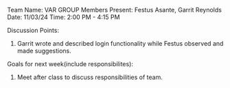 Team Name: VAR GROUP
Members Present: Festus Asante, Garrit Reynolds
Date: 11/03/24
Time: 2:00 PM - 4:15 PM

Discussion Points:
   1. Garrit wrote and described login functionality while Festus observed and made suggestions.
 

Goals for next week(include responsibilites): 
   1. Meet after class to discuss responsibilities of team.